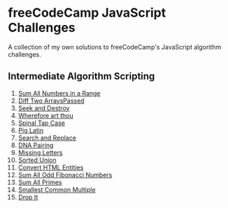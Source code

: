 # freeCodeCamp JavaScript Challenges

A collection of my own solutions to freeCodeCamp's JavaScript algorithm challenges.

## Intermediate Algorithm Scripting

1. [Sum All Numbers in a Range]()
2. [Diff Two ArraysPassed]()
3. [Seek and Destroy]()
4. [Wherefore art thou]()
5. [Spinal Tap Case](spinal-case.js)
6. [Pig Latin](pig-latin.js)
7. [Search and Replace](search-and-replace.js)
8. [DNA Pairing](dna-pairing.js)
9. [Missing Letters](missing-letters.js)
10. [Sorted Union](sorted-union.js)
11. [Convert HTML Entities](convert-html-entities.js)
12. [Sum All Odd Fibonacci Numbers](sum-odd-fibonacci.js)
13. [Sum All Primes](sum-all-primes.js)
14. [Smallest Common Multiple](smallest-common-multiple.js)
15. [Drop It](drop-it.js)
